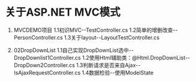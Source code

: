 # 关于ASP.NET MVC模式

1. MVCDEMO项目
1.1初识MVC--TestController.cs
1.2简单的增删改查--PersonController.cs
1.3关于layout--LayoutTestController.cs

2. 02DropDownList
1.1自己实现DropDownList选中--DropDownlist1Controller.cs
1.2使用Html辅助类：@Html.DropDownList--DropDown2Controller.cs
1.3判断请求是否来自Ajax--IsAjaxRequestController.cs
1.4数据检验--使用ModelState

